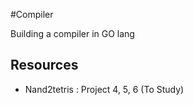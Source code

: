 #Compiler

Building a compiler in GO lang 

## Resources 
 - Nand2tetris : Project 4, 5, 6 (To Study)